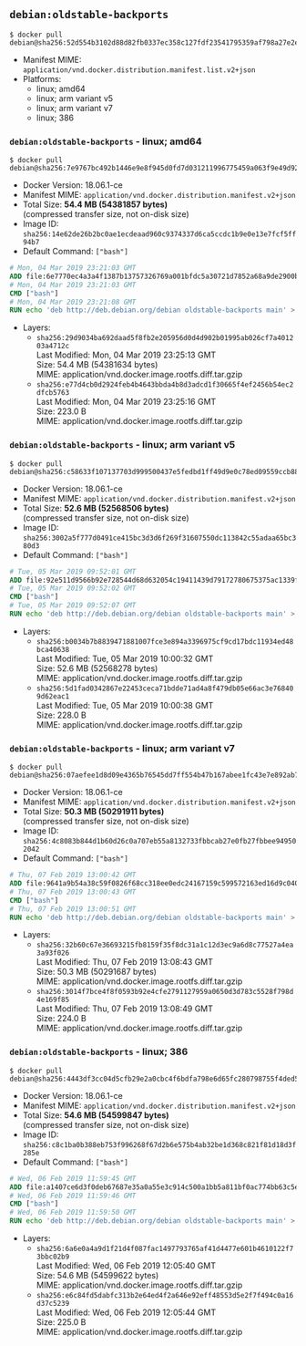 ## `debian:oldstable-backports`

```console
$ docker pull debian@sha256:52d554b3102d88d82fb0337ec358c127fdf23541795359af798a27e2ed6eeb02
```

-	Manifest MIME: `application/vnd.docker.distribution.manifest.list.v2+json`
-	Platforms:
	-	linux; amd64
	-	linux; arm variant v5
	-	linux; arm variant v7
	-	linux; 386

### `debian:oldstable-backports` - linux; amd64

```console
$ docker pull debian@sha256:7e9767bc492b1446e9e8f945d0fd7d031211996775459a063f9e49d926bb07f1
```

-	Docker Version: 18.06.1-ce
-	Manifest MIME: `application/vnd.docker.distribution.manifest.v2+json`
-	Total Size: **54.4 MB (54381857 bytes)**  
	(compressed transfer size, not on-disk size)
-	Image ID: `sha256:14e62de26b2bc0ae1ecdeaad960c9374337d6ca5ccdc1b9e0e13e7fcf5ff94b7`
-	Default Command: `["bash"]`

```dockerfile
# Mon, 04 Mar 2019 23:21:03 GMT
ADD file:6e7770ec4a3a4f1387b13757326769a001bfdc5a30721d7852a68a9de2900b2a in / 
# Mon, 04 Mar 2019 23:21:03 GMT
CMD ["bash"]
# Mon, 04 Mar 2019 23:21:08 GMT
RUN echo 'deb http://deb.debian.org/debian oldstable-backports main' > /etc/apt/sources.list.d/backports.list
```

-	Layers:
	-	`sha256:29d9034ba692daad5f8fb2e205956d0d4d902b01995ab026cf7a401203a4712c`  
		Last Modified: Mon, 04 Mar 2019 23:25:13 GMT  
		Size: 54.4 MB (54381634 bytes)  
		MIME: application/vnd.docker.image.rootfs.diff.tar.gzip
	-	`sha256:e77d4cb0d2924feb4b4643bbda4b8d3adcd1f30665f4ef2456b54ec2dfcb5763`  
		Last Modified: Mon, 04 Mar 2019 23:25:16 GMT  
		Size: 223.0 B  
		MIME: application/vnd.docker.image.rootfs.diff.tar.gzip

### `debian:oldstable-backports` - linux; arm variant v5

```console
$ docker pull debian@sha256:c58633f107137703d999500437e5fedbd1ff49d9e0c78ed09559ccb88eadd2f7
```

-	Docker Version: 18.06.1-ce
-	Manifest MIME: `application/vnd.docker.distribution.manifest.v2+json`
-	Total Size: **52.6 MB (52568506 bytes)**  
	(compressed transfer size, not on-disk size)
-	Image ID: `sha256:3002a5f777d0491ce415bc3d3d6f269f31607550dc113842c55adaa65bc380d3`
-	Default Command: `["bash"]`

```dockerfile
# Tue, 05 Mar 2019 09:52:01 GMT
ADD file:92e511d9566b92e728544d68d632054c19411439d79172780675375ac1339f04 in / 
# Tue, 05 Mar 2019 09:52:02 GMT
CMD ["bash"]
# Tue, 05 Mar 2019 09:52:07 GMT
RUN echo 'deb http://deb.debian.org/debian oldstable-backports main' > /etc/apt/sources.list.d/backports.list
```

-	Layers:
	-	`sha256:b0034b7b8839471881007fce3e894a3396975cf9cd17bdc11934ed48bca40638`  
		Last Modified: Tue, 05 Mar 2019 10:00:32 GMT  
		Size: 52.6 MB (52568278 bytes)  
		MIME: application/vnd.docker.image.rootfs.diff.tar.gzip
	-	`sha256:5d1fad0342867e22453ceca71bdde71ad4a8f479db05e66ac3e768409d62eac1`  
		Last Modified: Tue, 05 Mar 2019 10:00:38 GMT  
		Size: 228.0 B  
		MIME: application/vnd.docker.image.rootfs.diff.tar.gzip

### `debian:oldstable-backports` - linux; arm variant v7

```console
$ docker pull debian@sha256:07aefee1d8d09e4365b76545dd7ff554b47b167abee1fc43e7e892ab75083dbe
```

-	Docker Version: 18.06.1-ce
-	Manifest MIME: `application/vnd.docker.distribution.manifest.v2+json`
-	Total Size: **50.3 MB (50291911 bytes)**  
	(compressed transfer size, not on-disk size)
-	Image ID: `sha256:4c8083b844d1b60d26c0a707eb55a8132733fbbcab27e0fb27fbbee949502042`
-	Default Command: `["bash"]`

```dockerfile
# Thu, 07 Feb 2019 13:00:42 GMT
ADD file:9641a9b54a38c59f0826f68cc318ee0edc24167159c599572163ed16d9c040c0 in / 
# Thu, 07 Feb 2019 13:00:43 GMT
CMD ["bash"]
# Thu, 07 Feb 2019 13:00:51 GMT
RUN echo 'deb http://deb.debian.org/debian oldstable-backports main' > /etc/apt/sources.list.d/backports.list
```

-	Layers:
	-	`sha256:32b60c67e36693215fb8159f35f8dc31a1c12d3ec9a6d8c77527a4ea3a93f026`  
		Last Modified: Thu, 07 Feb 2019 13:08:43 GMT  
		Size: 50.3 MB (50291687 bytes)  
		MIME: application/vnd.docker.image.rootfs.diff.tar.gzip
	-	`sha256:3014f7bce4f8f0593b92e4cfe2791127959a0650d3d783c5528f798d4e169f85`  
		Last Modified: Thu, 07 Feb 2019 13:08:49 GMT  
		Size: 224.0 B  
		MIME: application/vnd.docker.image.rootfs.diff.tar.gzip

### `debian:oldstable-backports` - linux; 386

```console
$ docker pull debian@sha256:4443df3cc04d5cfb29e2a0cbc4f6bdfa798e6d65fc280798755f4ded55bb9a1a
```

-	Docker Version: 18.06.1-ce
-	Manifest MIME: `application/vnd.docker.distribution.manifest.v2+json`
-	Total Size: **54.6 MB (54599847 bytes)**  
	(compressed transfer size, not on-disk size)
-	Image ID: `sha256:c8c1ba0b388eb753f996268f67d2b6e575b4ab32be1d368c821f81d18d3f285e`
-	Default Command: `["bash"]`

```dockerfile
# Wed, 06 Feb 2019 11:59:45 GMT
ADD file:a1407ce6d3f0deb67687e35a0a55e3c914c500a1bb5a811bf0ac774bb63c5e9c in / 
# Wed, 06 Feb 2019 11:59:46 GMT
CMD ["bash"]
# Wed, 06 Feb 2019 11:59:50 GMT
RUN echo 'deb http://deb.debian.org/debian oldstable-backports main' > /etc/apt/sources.list.d/backports.list
```

-	Layers:
	-	`sha256:6a6e0a4a9d1f21d4f087fac1497793765af41d4477e601b4610122f73bbc02b9`  
		Last Modified: Wed, 06 Feb 2019 12:05:40 GMT  
		Size: 54.6 MB (54599622 bytes)  
		MIME: application/vnd.docker.image.rootfs.diff.tar.gzip
	-	`sha256:e6c84fd5dabfc313b2e64ed4f2a646e92eff48553d5e2f7f494c0a16d37c5239`  
		Last Modified: Wed, 06 Feb 2019 12:05:44 GMT  
		Size: 225.0 B  
		MIME: application/vnd.docker.image.rootfs.diff.tar.gzip
